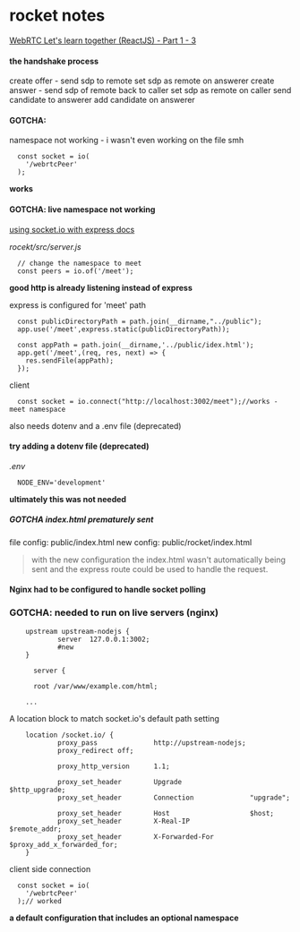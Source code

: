 # rocket notes

[WebRTC Let's learn together (ReactJS) - Part 1 - 3](https://youtu.be/h2WkZ0h0-Rc)   

#### the handshake process
create offer - send sdp to remote
set sdp as remote on answerer
create answer - send sdp of remote back to caller
set sdp as remote on caller
send candidate to answerer
add candidate on answerer


#### GOTCHA:
namespace not working - i wasn't even working on the file smh

```
  const socket = io(
    '/webrtcPeer'
  );
```
**works**

#### GOTCHA: live namespace not working   
[using socket.io with express docs](https://socket.io/docs/#using-with-express-3/4)   

_rocekt/src/server.js_

```
  // change the namespace to meet
  const peers = io.of('/meet');
```

**good http is already listening instead of express**

express is configured for 'meet' path

```
  const publicDirectoryPath = path.join(__dirname,"../public");
  app.use('/meet',express.static(publicDirectoryPath));

  const appPath = path.join(__dirname,'../public/idex.html');
  app.get('/meet',(req, res, next) => {
    res.sendFile(appPath);
  });
```

client

```
  const socket = io.connect("http://localhost:3002/meet");//works - meet namespace
```
also needs dotenv and a .env file (deprecated)

#### try adding a dotenv file (deprecated)   

_.env_

```
  NODE_ENV='development'
```
**ultimately this was not needed**


##### GOTCHA index.html prematurely sent
file config: public/index.html
new config: public/rocket/index.html
>with the new configuration the index.html wasn't automatically being sent and the express route could be used to handle the request.


#### Nginx had to be configured to handle socket polling   


### GOTCHA: needed to run on live servers (nginx)   

```
    upstream upstream-nodejs {
            server  127.0.0.1:3002;
            #new
    }

      server {

      root /var/www/example.com/html;

    ...
```

A location block to match socket.io's default path setting
```
    location /socket.io/ {
            proxy_pass              http://upstream-nodejs;
            proxy_redirect off;

            proxy_http_version      1.1;

            proxy_set_header        Upgrade                 $http_upgrade;
            proxy_set_header        Connection              "upgrade";

            proxy_set_header        Host                    $host;
            proxy_set_header        X-Real-IP               $remote_addr;
            proxy_set_header        X-Forwarded-For         $proxy_add_x_forwarded_for;
    }
```

client side connection
```
  const socket = io(
    '/webrtcPeer'
  );// worked
```
**a default configuration that includes an optional namespace**

